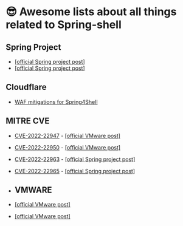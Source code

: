 # 😎 Awesome lists about all things related to Spring-shell

## Spring Project
* [[official Spring project post] ](https://spring.io/blog/2022/03/29/cve-report-published-for-spring-cloud-function)
* [[official Spring project post]](https://spring.io/blog/2022/03/31/spring-framework-rce-early-announcement)

## Cloudflare
* [WAF mitigations for Spring4Shell ](https://blog.cloudflare.com/waf-mitigations-sping4shell/)

## MITRE CVE
* [CVE-2022-22947](https://cve.mitre.org/cgi-bin/cvename.cgi?name=CVE-2022-22947) - [[official VMware post]](https://tanzu.vmware.com/security/cve-2022-22947)
* [CVE-2022-22950](https://cve.mitre.org/cgi-bin/cvename.cgi?name=CVE-2022-22950) - [[official VMware post]](https://tanzu.vmware.com/security/cve-2022-22947)
* [CVE-2022-22963](https://cve.mitre.org/cgi-bin/cvename.cgi?name=CVE-2022-CVE-2022-22963) - [[official Spring project post] ](https://spring.io/blog/2022/03/29/cve-report-published-for-spring-cloud-function)
* [CVE-2022-22965](https://cve.mitre.org/cgi-bin/cvename.cgi?name=CVE-2022-22965) - [[official Spring project post]](https://spring.io/blog/2022/03/31/spring-framework-rce-early-announcement)

* ## VMWARE
* [[official VMware post]](https://tanzu.vmware.com/security/cve-2022-22947)
* [[official VMware post]](https://tanzu.vmware.com/security/cve-2022-22947)


